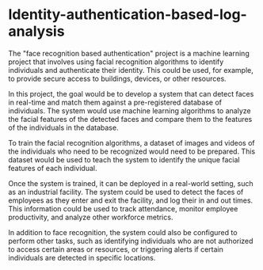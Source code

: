 # Identity-authentication-based-log-analysis
The "face recognition based authentication" project is a machine learning project that involves using facial recognition algorithms to identify individuals and authenticate their identity. This could be used, for example, to provide secure access to buildings, devices, or other resources.

In this project, the goal would be to develop a system that can detect faces in real-time and match them against a pre-registered database of individuals. The system would use machine learning algorithms to analyze the facial features of the detected faces and compare them to the features of the individuals in the database.

To train the facial recognition algorithms, a dataset of images and videos of the individuals who need to be recognized would need to be prepared. This dataset would be used to teach the system to identify the unique facial features of each individual.

Once the system is trained, it can be deployed in a real-world setting, such as an industrial facility. The system could be used to detect the faces of employees as they enter and exit the facility, and log their in and out times. This information could be used to track attendance, monitor employee productivity, and analyze other workforce metrics.

In addition to face recognition, the system could also be configured to perform other tasks, such as identifying individuals who are not authorized to access certain areas or resources, or triggering alerts if certain individuals are detected in specific locations.



